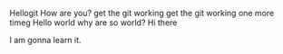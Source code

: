 Hellogit
How are you?
get the git working
get the git working one more timeg
Hello world why are so world?
Hi there

I am gonna learn it.

